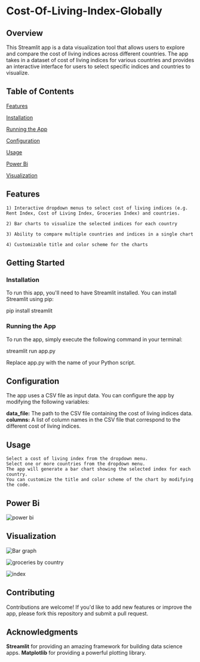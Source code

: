 # Cost-Of-Living-Index-Globally

## Overview

This Streamlit app is a data visualization tool that allows users to explore and compare the cost of living indices across different countries. The app takes in a dataset of cost of living indices for various countries and provides an interactive interface for users to select specific indices and countries to visualize.

## Table of Contents

[Features](features)

[Installation](installation)

[Running the App](runningtheapp)

[Configuration](configuration)

[Usage](usage)

[Power Bi](power-bi)

[Visualization](visualization)

## Features

    1) Interactive dropdown menus to select cost of living indices (e.g. Rent Index, Cost of Living Index, Groceries Index) and countries.
    
    2) Bar charts to visualize the selected indices for each country
    
    3) Ability to compare multiple countries and indices in a single chart
    
    4) Customizable title and color scheme for the charts

## Getting Started

### Installation

To run this app, you'll need to have Streamlit installed. You can install Streamlit using pip:
  
  pip install streamlit

### Running the App

To run the app, simply execute the following command in your terminal: 

   streamlit run app.py

Replace app.py with the name of your Python script.

## Configuration

The app uses a CSV file as input data. You can configure the app by modifying the following variables:

  **data_file:** The path to the CSV file containing the cost of living indices data.
   **columns:**  A list of column names in the CSV file that correspond to the different cost of living indices.

## Usage

    Select a cost of living index from the dropdown menu.
    Select one or more countries from the dropdown menu.
    The app will generate a bar chart showing the selected index for each country.
    You can customize the title and color scheme of the chart by modifying the code.

## Power Bi

![power bi](https://github.com/user-attachments/assets/569d1a90-0b98-4097-a81a-ee62441f3c44)

## Visualization

![Bar graph](https://github.com/user-attachments/assets/89514d16-ccd4-416c-a164-34757f5e01d5)

![groceries by country](https://github.com/user-attachments/assets/55721f7e-d698-467b-a8f9-befac21bece0)

![index](https://github.com/user-attachments/assets/285e279c-6897-4ff6-bc72-d8b15e666492)


## Contributing

Contributions are welcome! If you'd like to add new features or improve the app, please fork this repository and submit a pull request.

## Acknowledgments

  **Streamlit** for providing an amazing framework for building data science apps.
    **Matplotlib** for providing a powerful plotting library.
